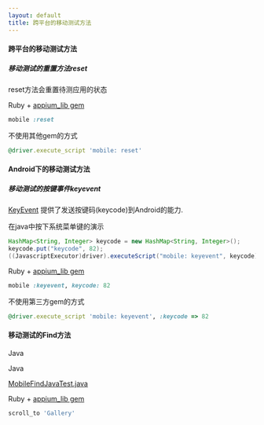 ```yaml
---
layout: default
title: 跨平台的移动测试方法
---
```


#### 跨平台的移动测试方法

##### 移动测试的重置方法reset

reset方法会重置待测应用的状态

Ruby + [appium_lib gem](https://github.com/appium/ruby_lib)

```ruby
mobile :reset
```

不使用其他gem的方式

```ruby
@driver.execute_script 'mobile: reset'
```

#### Android下的移动测试方法

##### 移动测试的按键事件keyevent

[KeyEvent](http://developer.android.com/reference/android/view/KeyEvent.html) 提供了发送按键码(keycode)到Android的能力.

在java中按下系统菜单键的演示

```java
HashMap<String, Integer> keycode = new HashMap<String, Integer>();
keycode.put("keycode", 82);
((JavascriptExecutor)driver).executeScript("mobile: keyevent", keycode);
```

Ruby + [appium_lib gem](https://github.com/appium/ruby_lib)

```ruby
mobile :keyevent, keycode: 82
```

不使用第三方gem的方式

```ruby
@driver.execute_script 'mobile: keyevent', :keycode => 82
```

#### 移动测试的Find方法

Java


Java

[MobileFindJavaTest.java](https://github.com/appium/appium/blob/master/sample-code/examples/java/junit/src/test/java/com/saucelabs/appium/MobileFindJavaTest.java)

Ruby + [appium_lib gem](https://github.com/appium/ruby_lib)

```ruby
scroll_to 'Gallery'
```
